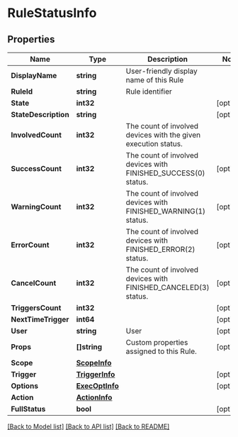 # RuleStatusInfo

## Properties

Name | Type | Description | Notes
------------ | ------------- | ------------- | -------------
**DisplayName** | **string** | User-friendly display name of this Rule | 
**RuleId** | **string** | Rule identifier | 
**State** | **int32** |  | [optional] 
**StateDescription** | **string** |  | [optional] 
**InvolvedCount** | **int32** | The count of involved devices with the given execution status. | 
**SuccessCount** | **int32** | The count of involved devices with FINISHED_SUCCESS(0) status. | [optional] 
**WarningCount** | **int32** | The count of involved devices with  FINISHED_WARNING(1) status. | [optional] 
**ErrorCount** | **int32** | The count of involved devices with  FINISHED_ERROR(2) status. | [optional] 
**CancelCount** | **int32** | The count of involved devices with  FINISHED_CANCELED(3) status. | [optional] 
**TriggersCount** | **int32** |  | [optional] 
**NextTimeTrigger** | **int64** |  | [optional] 
**User** | **string** | User | [optional] 
**Props** | **[]string** | Custom properties assigned to this Rule. | [optional] 
**Scope** | [**ScopeInfo**](ScopeInfo.md) |  | 
**Trigger** | [**TriggerInfo**](TriggerInfo.md) |  | [optional] 
**Options** | [**ExecOptInfo**](ExecOptInfo.md) |  | [optional] 
**Action** | [**ActionInfo**](ActionInfo.md) |  | 
**FullStatus** | **bool** |  | [optional] 

[[Back to Model list]](../README.md#documentation-for-models) [[Back to API list]](../README.md#documentation-for-api-endpoints) [[Back to README]](../README.md)



